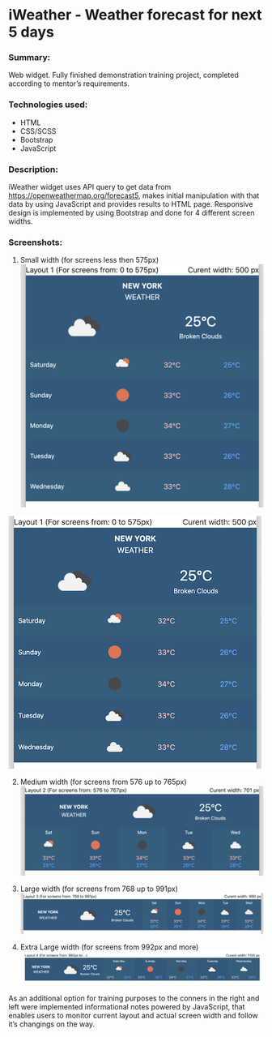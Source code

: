 # iWeather - Weather forecast for next 5 days 
### Summary:
Web widget. Fully finished demonstration training project, completed according to mentor’s requirements.
### Technologies used:
* HTML
* CSS/SCSS
* Bootstrap
* JavaScript
### Description:
iWeather widget uses API query to get data from https://openweathermap.org/forecast5, makes initial manipulation with that data by using JavaScript and provides results to HTML page. Responsive design is implemented by using Bootstrap and done for 4 different screen widths.
### Screenshots:
1.	Small width (for screens less then 575px)
![Layout 1](/assets/images/L01.png)

![Layout 1](/assets/images/L01-500.png)

2.	Medium width (for screens from 576 up to 765px)
![Layout 2](/assets/images/L02.png)

3.	Large width (for screens from 768 up to 991px)
![Layout 3](/assets/images/L03.png)

4.	Extra Large width (for screens from 992px and more)
![Layout 4](/assets/images/L04.png)

As an additional option for training purposes to the conners in the right and left were implemented informational notes powered by JavaScript, that enables users to monitor current layout and actual screen width and follow it’s changings on the way. 
